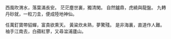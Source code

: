 西風吹渭水，落葉滿長安。
茫茫塵世裏，獨清閑。
自然鑪鼎，虎繞與龍盤。
九轉丹砂就，一粒刀圭，便成陸地神仙。

任萬釘寶帶貂蟬，富貴欲熏天。
黃粱炊未熟，夢驚殘。
是非海裏，直道作人難。
袖手江南去，白蘋紅蓼，又尋湓浦廬山。